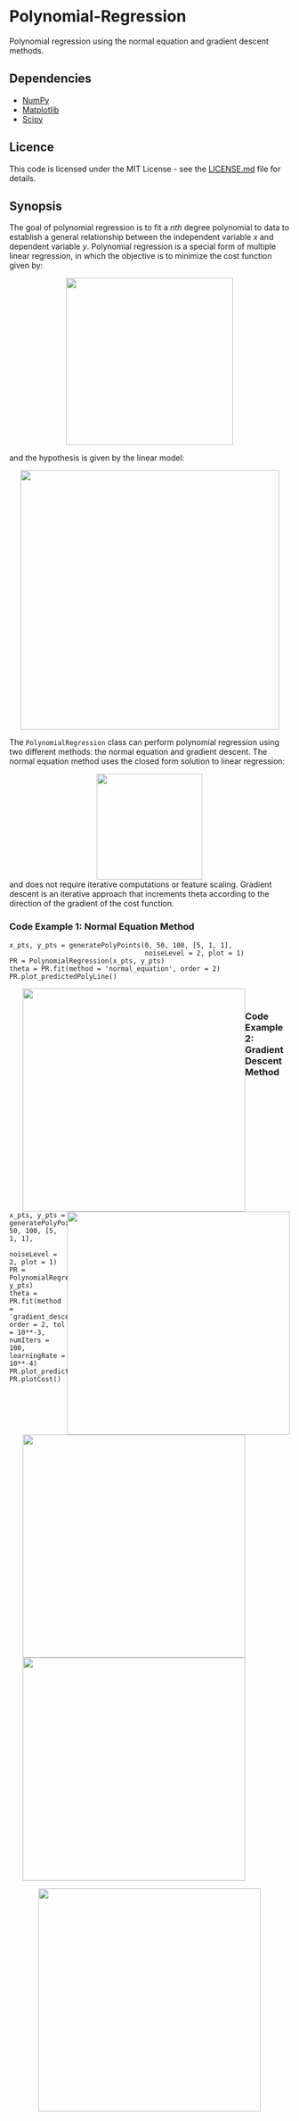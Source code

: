  # Polynomial-Regression
Polynomial regression using the normal equation and gradient descent methods.

## Dependencies
* [NumPy](http://www.numpy.org/)
* [Matplotlib](http://matplotlib.org/)
* [Scipy](https://www.scipy.org/)

## Licence
This code is licensed under the MIT License - see the [LICENSE.md](LICENSE.md) file for details.

## Synopsis

The goal of polynomial regression is to fit a *nth* degree polynomial to data to establish a general relationship between the independent variable *x* and dependent variable *y*. Polynomial regression is a special form of multiple linear regression, in which the objective is to minimize the cost function given by:
<div align = "center">
<img style="float: center;" src="https://github.com/pickus91/Polynomial-Regression-From-Scratch/blob/master/Figures/cost_function.PNG"  height="100" width="300">
</div>

and the hypothesis is given by the linear model:
<div align = "center">
<img style="float: center;" src="https://github.com/pickus91/Polynomial-Regression-From-Scratch/blob/master/Figures/hypothesis.PNG"  height="165" width="465">
</div>

The ```PolynomialRegression``` class can perform polynomial regression using two different methods: the normal equation and gradient descent. The normal equation method uses the closed form solution to linear regression:
<div align = "center">
<img style="float: center;" src="https://github.com/pickus91/Polynomial-Regression-From-Scratch/blob/master/Figures/normal_EQ.PNG"  height="110" width="190">
</div>
and does not require iterative computations or feature scaling. Gradient descent is an iterative approach that increments theta according to the direction of the gradient of the cost function.

### Code Example 1: Normal Equation Method

```
x_pts, y_pts = generatePolyPoints(0, 50, 100, [5, 1, 1], 
                                  noiseLevel = 2, plot = 1)
PR = PolynomialRegression(x_pts, y_pts)
theta = PR.fit(method = 'normal_equation', order = 2)
PR.plot_predictedPolyLine()
```
<div>
<ul>        
<img style="float: left;" src="https://github.com/pickus91/Polynomial-Regression-From-Scratch/blob/master/Figures/sample_data.png"  height="350" width="400">
<img style="float: right;" src="https://github.com/pickus91/Polynomial-Regression-From-Scratch/blob/master/Figures/normalEQ_polyFit.png"  height="350" width="400">
 </ul>
</div>

### Code Example 2: Gradient Descent Method

```
x_pts, y_pts = generatePolyPoints(0, 50, 100, [5, 1, 1], 
                                  noiseLevel = 2, plot = 1)
PR = PolynomialRegression(x_pts, y_pts)
theta = PR.fit(method = 'gradient_descent',  order = 2, tol = 10**-3, numIters = 100, learningRate = 10**-4)
PR.plot_predictedPolyLine()
PR.plotCost()
```
<div>
<ul>        
<img style="float: left;" src="https://github.com/pickus91/Polynomial-Regression-From-Scratch/blob/master/Figures/sample_data.png"  height="350" width="400">
<img style="float: center;" src="https://github.com/pickus91/Polynomial-Regression-From-Scratch/blob/master/Figures/gradientDescent_polyFit.png"  height="350" width="400">
 </ul>
</div>


<div align = "center">
<img style="float: center;" src="https://github.com/pickus91/Polynomial-Regression-From-Scratch/blob/master/Figures/cost_vs_iterations.png"  height="350" width="400">
</div>
